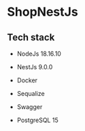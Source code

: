 # ShopNestJs

<h2>Tech stack</h2>

- NodeJs 18.16.10

- NestJs 9.0.0

- Docker

- Sequalize

- Swagger

- PostgreSQL 15
